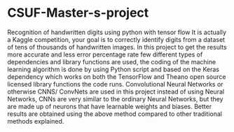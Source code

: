 # CSUF-Master-s-project
Recognition of handwritten digits using python with tensor flow
It is actually a Kaggle competition, your goal is to correctly identify digits from a dataset of tens of thousands of handwritten images. 
In this project to get the results more accurate and less error percentage rate few different types of dependencies and library functions are used, the coding of the machine learning algorithm is done by using Python script and based on the Keras dependency which works on both the TensorFlow and Theano open source licensed library functions the code runs. Convolutional Neural Networks or otherwise CNNS/ ConvNets are used in this project instead of using Neural Networks, CNNs are very similar to the ordinary Neural Networks, but they are made up of neurons that have learnable weights and biases. Better results are obtained using the above method compared to other traditional methods explained.
